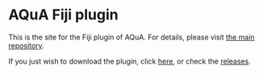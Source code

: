 # AQuA Fiji plugin

This is the site for the Fiji plugin of AQuA.
For details, please visit [the main repository](https://github.com/yu-lab-vt/AQuA).

If you just wish to download the plugin, click [here](https://github.com/yu-lab-vt/AQuA-Fiji/releases/download/v1.0/Aqua-1.0.jar), or check the [releases](https://github.com/yu-lab-vt/AQuA-Fiji/releases).
